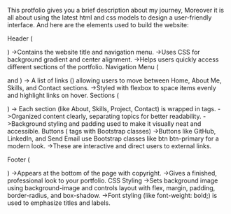This protfolio gives you a brief description about my journey, Moreover it is all about using the latest html and css models to design a user-friendly interface. And here are the elements used to build the website:

Header (

) ->Contains the website title and navigation menu. ->Uses CSS for background gradient and center alignment. ->Helps users quickly access different sections of the portfolio.
Navigation Menu (

and
) -> A list of links () allowing users to move between Home, About Me, Skills, and Contact sections. ->Styled with flexbox to space items evenly and highlight links on hover.
Sections (

) -> Each section (like About, Skills, Project, Contact) is wrapped in
tags. ->Organized content clearly, separating topics for better readability. ->Background styling and padding used to make it visually neat and accessible.
Buttons ( tags with Bootstrap classes) ->Buttons like GitHub, LinkedIn, and Send Email use Bootstrap classes like btn btn-primary for a modern look. ->These are interactive and direct users to external links.

Footer (

) ->Appears at the bottom of the page with copyright. ->Gives a finished, professional look to your portfolio.
CSS Styling ->Sets background image using background-image and controls layout with flex, margin, padding, border-radius, and box-shadow. ->Font styling (like font-weight: bold;) is used to emphasize titles and labels.
